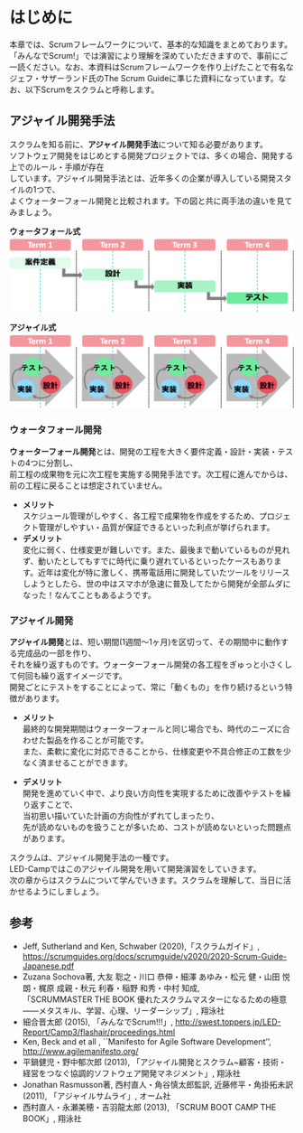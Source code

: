 # はじめに

本章では、Scrumフレームワークについて、基本的な知識をまとめております。  
「みんなでScrum!」では演習により理解を深めていただきますので、事前にご一読ください。なお、本資料はScrumフレームワークを作り上げたことで有名な  
ジェフ・サザーランド氏のThe Scrum Guideに準じた資料になっています。なお、以下Scrumをスクラムと呼称します。  

## アジャイル開発手法

スクラムを知る前に、**アジャイル開発手法**について知る必要があります。  
ソフトウェア開発をはじめとする開発プロジェクトでは、多くの場合、開発する上でのルール・手順が存在  
しています。アジャイル開発手法とは、近年多くの企業が導入している開発スタイルの1つで、  
よくウォーターフォール開発と比較されます。下の図と共に両手法の違いを見てみましょう。  

**ウォータフォール式**
<img src="img/waterfall.png">

**アジャイル式**
<img src="img/agile.png">


### ウォータフォール開発
**ウォーターフォール開発**とは、開発の工程を大きく要件定義・設計・実装・テストの4つに分割し、  
前工程の成果物を元に次工程を実施する開発手法です。次工程に進んでからは、前の工程に戻ることは想定されていません。  

- **メリット**<br>
スケジュール管理がしやすく、各工程で成果物を作成をするため、プロジェクト管理がしやすい・品質が保証できるといった利点が挙げられます。
- **デメリット**<br>
変化に弱く、仕様変更が難しいです。また、最後まで動いているものが見れず、動いたとしてもすでに時代に乗り遅れているといったケースもあります。近年は変化が特に激しく、携帯電話用に開発していたツールをリリースしようとしたら、世の中はスマホが急速に普及してたから開発が全部ムダになった！なんてこともあるようです。

### アジャイル開発
**アジャイル開発**とは、短い期間(1週間〜1ヶ月)を区切って、その期間中に動作する完成品の一部を作り、  
それを繰り返すものです。ウォーターフォール開発の各工程をぎゅっと小さくして何回も繰り返すイメージです。  
開発ごとにテストをすることによって、常に「動くもの」を作り続けるという特徴があります。  

- **メリット**<br>
最終的な開発期間はウォーターフォールと同じ場合でも、時代のニーズに合わせた製品を作ることが可能です。  
また、柔軟に変化に対応できることから、仕様変更や不具合修正の工数を少なく済ませることができます。  

- **デメリット**<br>
開発を進めていく中で、より良い方向性を実現するために改善やテストを繰り返すことで、  
当初思い描いていた計画の方向性がずれてしまったり、  
先が読めないものを扱うことが多いため、コストが読めないといった問題点があります。  


スクラムは、アジャイル開発手法の一種です。  
LED-Campではこのアジャイル開発を用いて開発演習をしていきます。  
次の章からはスクラムについて学んでいきます。スクラムを理解して、当日に活かせるようにしましょう。  

## 参考

- Jeff, Sutherland and Ken, Schwaber (2020),「スクラムガイド」, https://scrumguides.org/docs/scrumguide/v2020/2020-Scrum-Guide-Japanese.pdf
- Zuzana Sochova著, 大友 聡之・川口 恭伸・細澤 あゆみ・松元 健・山田 悦朗・梶原 成親・秋元 利春・稲野 和秀・中村 知成,  
「SCRUMMASTER THE BOOK 優れたスクラムマスターになるための極意――メタスキル、学習、心理、リーダーシップ」, 翔泳社
- 細合晋太郎 (2015), 「みんなでScrum!!!」, http://swest.toppers.jp/LED-Report/Camp3/flashair/proceedings.html
- Ken, Beck and et all , ``Manifesto for Agile Software Development’’, http://www.agilemanifesto.org/
- 平鍋健児・野中郁次郎 (2013), 「アジャイル開発とスクラム~顧客・技術・経営をつなぐ協調的ソフトウェア開発マネジメント」, 翔泳社
- Jonathan Rasmusson著, 西村直人・角谷慎太郎監訳, 近藤修平・角掛拓未訳 (2011), 「アジャイルサムライ」, オーム社
- 西村直人・永瀬美穂・吉羽龍太郎 (2013), 「SCRUM BOOT CAMP THE BOOK」, 翔泳社
